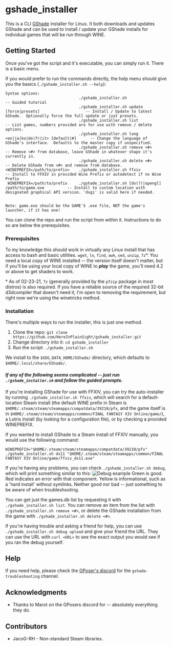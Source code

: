 # gshade_installer

This is a CLI [GShade](https://gposers.com/gshade/) installer for Linux.  It both downloads and updates GShade and can be used to install / update your GShade installs for individual games that will be run through WINE.

## Getting Started

Once you've got the script and it's executable, you can simply run it.  There is a basic menu.

If you would prefer to run the commands directly, the help menu should give you the basics (`./gshade_installer.sh --help`):
```
Syntax options:
                                ./gshade_installer.sh                                           -- Guided tutorial
                                ./gshade_installer.sh update [force|presets]                    -- Install / Update to latest GShade.  Optionally force the full update or just presets.
                                ./gshade_installer.sh list                                      -- List games, numbers provided are for use with remove / delete options.
                                ./gshade_installer.sh lang <en|ja|ko|de|fr|it> [default|#]      -- Change the language of GShade's interface.  Defaults to the master copy if unspecified.
                                ./gshade_installer.sh remove <#>                                -- Remove <#> from database, leave GShade in whatever shape it's currently in.
                                ./gshade_installer.sh delete <#>                                -- Delete GShade from <#> and remove from database.
<WINEPREFIX=/path/to/prefix>    ./gshade_installer.sh ffxiv                                     -- Install to FFXIV in provided Wine Prefix or autodetect if no Wine Prefix
 WINEPREFIX=/path/to/prefix     ./gshade_installer.sh [dx(?)|opengl] /path/to/game.exe          -- Install to custom location with designated graphical API version. 'dxgi' is valid here if needed.

                                                                        Note: game.exe should be the GAME'S .exe file, NOT the game's launcher, if it has one!
```
You can clone the repo and run the script from within it.  Instructions to do so are below the prerequisites.

### Prerequisites

To my knowledge this should work in virtually any Linux install that has access to bash and basic utilities.  `wget`, `ln`, `find`, `awk`, `sed`, `unzip`, `7z`*.  You need a local copy of WINE installed -- the version itself doesn't matter, but if you'll be using your local copy of WINE to ***play*** the game, you'll need 4.2 or above to get shaders to work.

\* As of 02-23-21, `7z` (generally provided by the `p7zip` package in most distros) is also required.  If you have a reliable source of the required 32-bit d3dcompiler that doesn't need it, I'm open to removing the requirement, but right now we're using the winetricks method.

### Installation

There's multiple ways to run the installer, this is just one method.
  1) Clone the repo:  `git clone https://github.com/HereInPlainSight/gshade_installer.git`
  2) Change directory into it:  `cd gshade_installer`
  3) Run the script:  `./gshade_installer.sh`

We install to the `$XDG_DATA_HOME/GShade/` directory, which defaults to `$HOME/.local/share/GShade/`.

#### ***If any of the following seems complicated -- just run `./gshade_installer.sh` and follow the guided prompts.***

If you're installing GShade for use with FFXIV, you can try the auto-installer by running `./gshade_installer.sh ffxiv`, which will search for a default-location Steam install (the default WINE prefix in Steam is `$HOME/.steam/steam/steamapps/compatdata/39210/pfx`, and the game itself is in `$HOME/.steam/steam/steamapps/common/FINAL FANTASY XIV Online/game/`), a Lutris install (by looking for a configuration file), or by checking a provided WINEPREFIX.

If you wanted to install GShade to a Steam install of FFXIV manually, you would use the following command:
```
WINEPREFIX="$HOME/.steam/steam/steamapps/compatdata/39210/pfx" ./gshade_installer.sh dx11 "$HOME/.steam/steam/steamapps/common/FINAL FANTASY XIV Online/game/ffxiv_dx11.exe"
```

If you're having any problems, you can check `./gshade_installer.sh debug`, which will print something similar to this:
![Debug example](https://i.imgur.com/C0nCWOo.png)
Green is good.  Red indicates an error with that component.  Yellow is informational, such as a 'hard install' without symlinks.  Neither good nor bad -- just something to be aware of when troubleshooting.

You can get just the games.db list by requesting it with `./gshade_installer.sh list`.  You can remove an item from the list with `./gshade_installer.sh remove <#>`, or delete the GShade installation from the game with `./gshade_installer.sh delete <#>`.

If you're having trouble and asking a friend for help, you can use `./gshade_installer.sh debug upload` and give your friend the URL.  They can use the URL with `curl <URL>` to see the exact output you would see if you ran the debug yourself.

## Help

If you need help, please check the [GPoser's discord](https://discord.gg/gposers) for the `gshade-troubleshooting` channel.

## Acknowledgments

* Thanks to Marot on the GPosers discord for -- absolutely everything they do.

## Contributors

* JacoG-RH - Non-standard Steam libraries.

